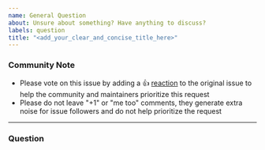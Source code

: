```yaml
---
name: General Question
about: Unsure about something? Have anything to discuss?
labels: question
title: "<add_your_clear_and_concise_title_here>"
---
```



### Community Note

<!---
No need to modify anything within this section.
--->

* Please vote on this issue by adding a 👍 [reaction](https://blog.github.com/2016-03-10-add-reactions-to-pull-requests-issues-and-comments/) to the original issue to help the community and maintainers prioritize this request
* Please do not leave "+1" or "me too" comments, they generate extra noise for issue followers and do not help prioritize the request

***

### Question

<!---
Please leave a clear question here
--->

<!---
Credit:
This template is modified version of https://github.com/terraform-providers/terraform-provider-aws/blob/master/.github/ISSUE_TEMPLATE/Feature_Request.md

Created: July 11, 2019
Last updated: -
--->
